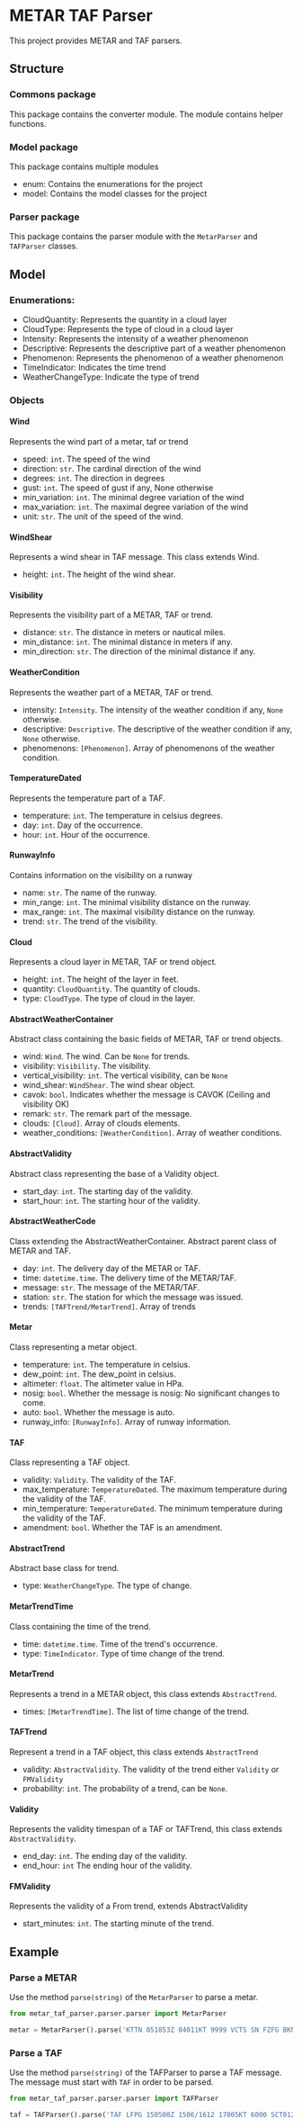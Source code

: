 # METAR TAF Parser

This project provides METAR and TAF parsers.

## Structure

### Commons package

This package contains the converter module. The module contains helper functions.

### Model package

This package contains multiple modules

- enum: Contains the enumerations for the project
- model: Contains the model classes for the project

### Parser package

This package contains the parser module with the `MetarParser` and `TAFParser` classes.

## Model

### Enumerations:

- CloudQuantity: Represents the quantity in a cloud layer
- CloudType: Represents the type of cloud in a cloud layer
- Intensity: Represents the intensity of a weather phenomenon
- Descriptive: Represents the descriptive part of a weather phenomenon
- Phenomenon: Represents the phenomenon of a weather phenomenon
- TimeIndicator: Indicates the time trend
- WeatherChangeType: Indicate the type of trend


### Objects

#### Wind

Represents the wind part of a metar, taf or trend

- speed: `int`. The speed of the wind
- direction: `str`. The cardinal direction of the wind
- degrees: `int`. The direction in degrees
- gust: `int`. The speed of gust if any, None otherwise
- min_variation: `int`. The minimal degree variation of the wind
- max_variation: `int`. The maximal degree variation of the wind
- unit: `str`. The unit of the speed of the wind.

#### WindShear

Represents a wind shear in TAF message. This class extends Wind.

- height: `int`. The height of the wind shear.

#### Visibility

Represents the visibility part of a METAR, TAF or trend.

- distance: `str`. The distance in meters or nautical miles.
- min_distance: `int`. The minimal distance in meters if any.
- min_direction: `str`. The direction of the minimal distance if any.

#### WeatherCondition

Represents the weather part of a METAR, TAF or trend.

- intensity: `Intensity`. The intensity of the weather condition if any, `None` otherwise.
- descriptive: `Descriptive`. The descriptive of the weather condition if any, `None` otherwise.
- phenomenons: `[Phenomenon]`. Array of phenomenons of the weather condition.

#### TemperatureDated

Represents the temperature part of a TAF. 

- temperature: `int`. The temperature in celsius degrees.
- day: `int`. Day of the occurrence.
- hour: `int`. Hour of the occurrence.

#### RunwayInfo

Contains information on the visibility on a runway

- name: `str`. The name of the runway.
- min_range: `int`. The minimal visibility distance on the runway.
- max_range: `int`. The maximal visibility distance on the runway.
- trend: `str`. The trend of the visibility.

#### Cloud

Represents a cloud layer in METAR, TAF or trend object.

- height: `int`. The height of the layer in feet.
- quantity: `CloudQuantity`. The quantity of clouds.
- type: `CloudType`. The type of cloud in the layer.

#### AbstractWeatherContainer

Abstract class containing the basic fields of METAR, TAF or trend objects.

- wind: `Wind`. The wind. Can be `None` for trends.
- visibility: `Visibility`. The visibility.
- vertical_visibility: `int`. The vertical visibility, can be `None`
- wind_shear: `WindShear`. The wind shear object.
- cavok: `bool`. Indicates whether the message is CAVOK (Ceiling and visibility OK)
- remark: `str`. The remark part of the message.
- clouds: `[Cloud]`. Array of clouds elements.
- weather_conditions: `[WeatherCondition]`. Array of weather conditions.

#### AbstractValidity

Abstract class representing the base of a Validity object.

- start_day: `int`. The starting day of the validity.
- start_hour: `int`. The starting hour of the validity.

#### AbstractWeatherCode

Class extending the AbstractWeatherContainer. Abstract parent class of METAR and TAF.

- day: `int`. The delivery day of the METAR or TAF.
- time: `datetime.time`. The delivery time of the METAR/TAF.
- message: `str`. The message of the METAR/TAF.
- station: `str`. The station for which the message was issued.
- trends: `[TAFTrend/MetarTrend]`. Array of trends

#### Metar

Class representing a metar object.

- temperature: `int`. The temperature in celsius.
- dew_point: `int`. The dew_point in celsius.
- altimeter: `float`. The altimeter value in HPa.
- nosig: `bool`. Whether the message is nosig: No significant changes to come.
- auto: `bool`. Whether the message is auto.
- runway_info: `[RunwayInfo]`. Array of runway information.

#### TAF

Class representing a TAF object.

- validity: `Validity`. The validity of the TAF.
- max_temperature: `TemperatureDated`. The maximum temperature during the validity of the TAF.
- min_temperature: `TemperatureDated`. The minimum temperature during the validity of the TAF.
- amendment: `bool`. Whether the TAF is an amendment.

#### AbstractTrend

Abstract base class for trend.

- type: `WeatherChangeType`. The type of change.

#### MetarTrendTime

Class containing the time of the trend.

- time: `datetime.time`. Time of the trend's occurrence.
- type: `TimeIndicator`. Type of time change of the trend.

#### MetarTrend

Represents a trend in a METAR object, this class extends `AbstractTrend`.

- times: `[MetarTrendTime]`. The list of time change of the trend.

#### TAFTrend

Represent a trend in a TAF object, this class extends `AbstractTrend`

- validity: `AbstractValidity`. The validity of the trend either `Validity` or `FMValidity`
- probability: `int`. The probability of a trend, can be `None`.

#### Validity

Represents the validity timespan of a TAF or TAFTrend, this class extends `AbstractValidity`.

- end_day: `int`. The ending day of the validity.
- end_hour: `int` The ending hour of the validity.

#### FMValidity

Represents the validity of a From trend, extends AbstractValidity

- start_minutes: `int`. The starting minute of the trend.


## Example

### Parse a METAR

Use the method `parse(string)` of the `MetarParser` to parse a metar.

```python
from metar_taf_parser.parser.parser import MetarParser

metar = MetarParser().parse('KTTN 051853Z 04011KT 9999 VCTS SN FZFG BKN003 OVC010 M02/M02 A3006')

```


### Parse a TAF 

Use the method `parse(string)` of the TAFParser to parse a TAF message.
The message must start with `TAF` in order to be parsed.


```python
from metar_taf_parser.parser.parser import TAFParser

taf = TAFParser().parse('TAF LFPG 150500Z 1506/1612 17005KT 6000 SCT012 TEMPO 1506/1509 3000 BR BKN006 PROB40 TEMPO 1506/1508 0400 BCFG BKN002 PROB40 TEMPO 1512/1516 4000 -SHRA FEW030TCU BKN040 BECMG 1520/1522 CAVOK TEMPO 1603/1608 3000 BR BKN006 PROB40 TEMPO 1604/1607 0400 BCFG BKN002 TX17/1512Z TN07/1605Z')
```
